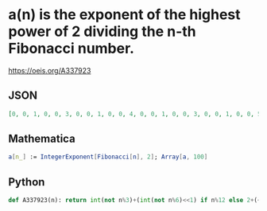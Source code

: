 # a\(n\) is the exponent of the highest power of 2 dividing the n\-th Fibonacci number\.
https://oeis.org/A337923
## JSON
```JSON
[0, 0, 1, 0, 0, 3, 0, 0, 1, 0, 0, 4, 0, 0, 1, 0, 0, 3, 0, 0, 1, 0, 0, 5, 0, 0, 1, 0, 0, 3, 0, 0, 1, 0, 0, 4, 0, 0, 1, 0, 0, 3, 0, 0, 1, 0, 0, 6, 0, 0, 1, 0, 0, 3, 0, 0, 1, 0, 0, 4, 0, 0, 1, 0, 0, 3, 0, 0, 1, 0, 0, 5, 0, 0, 1, 0, 0, 3, 0, 0, 1, 0, 0, 4, 0, 0, 1]
```
## Mathematica
```Mathematica
a[n_] := IntegerExponent[Fibonacci[n], 2]; Array[a, 100]
```
## Python
```Python
def A337923(n): return int(not n%3)+(int(not n%6)<<1) if n%12 else 2+(~n&n-1).bit_length() # _Chai Wah Wu_, Jul 10 2022
```
